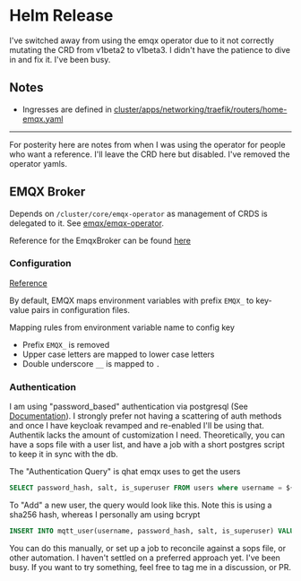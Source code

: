 # Helm Release

I've switched away from using the emqx operator due to it not correctly mutating the CRD from v1beta2 to v1beta3. I didn't have the patience to dive in and fix it. I've been busy.

## Notes

* Ingresses are defined in [cluster/apps/networking/traefik/routers/home-emqx.yaml](https://github.com/h3mmy/bloopysphere/blob/main/cluster/apps/networking/traefik/routers/home-emqx.yaml)

---
For posterity here are notes from when I was using the operator for people who want a reference. I'll leave the CRD here but disabled. I've removed the operator yamls.

## EMQX Broker

Depends on `/cluster/core/emqx-operator` as management of CRDS is delegated to it. See [emqx/emqx-operator](https://github.com/emqx/emqx-operator).

Reference for the EmqxBroker can be found [here](https://github.com/emqx/emqx-operator/tree/main/docs/en_US/reference)

### Configuration

[Reference](https://www.emqx.io/docs/en/v4.4/configuration/configuration.html)

By default, EMQX maps environment variables with prefix `EMQX_` to key-value pairs in configuration files.

Mapping rules from environment variable name to config key

* Prefix `EMQX_` is removed
* Upper case letters are mapped to lower case letters
* Double underscore `__` is mapped to `.`

### Authentication

I am using "password_based" authentication via postgresql (See [Documentation](https://www.emqx.io/docs/en/v5.0/security/authn/postgresql.html)). I strongly prefer not having a scattering of auth methods and once I have keycloak revamped and re-enabled I'll be using that. Authentik lacks the amount of customization I need. Theoretically, you can have a sops file with a user list, and have a job with a short postgres script to keep it in sync with the db.

The "Authentication Query" is qhat emqx uses to get the users

```sql
SELECT password_hash, salt, is_superuser FROM users where username = ${username} LIMIT 1
```

To "Add" a new user, the query would look like this. Note this is using a sha256 hash, whereas I personally am using bcrypt

```sql
INSERT INTO mqtt_user(username, password_hash, salt, is_superuser) VALUES ('user123', 'bede90386d450cea8b77b822f8887065e4e5abf132c2f9dccfcc7fbd4cba5e35', 'salt', true);
```

You can do this manually, or set up a job to reconcile against a sops file, or other automation. I haven't settled on a preferred approach yet. I've been busy. If you want to try something, feel free to tag me in a discussion, or PR.
